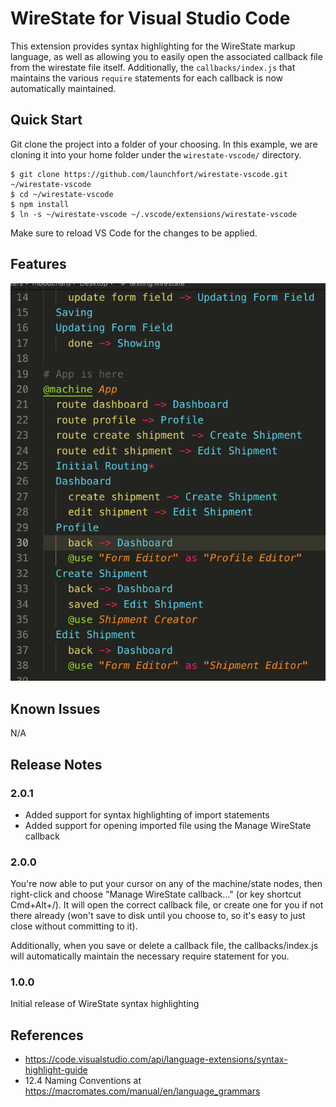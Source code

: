 # WireState for Visual Studio Code

This extension provides syntax highlighting for the WireState markup language,
as well as allowing you to easily open the associated callback file from the
wirestate file itself. Additionally, the `callbacks/index.js` that maintains
the various `require` statements for each callback is now automatically maintained.

## Quick Start

Git clone the project into a folder of your choosing. In this example, we are
cloning it into your home folder under the `wirestate-vscode/` directory.

```
$ git clone https://github.com/launchfort/wirestate-vscode.git ~/wirestate-vscode
$ cd ~/wirestate-vscode
$ npm install
$ ln -s ~/wirestate-vscode ~/.vscode/extensions/wirestate-vscode
```

Make sure to reload VS Code for the changes to be applied.

## Features

![Syntax Highlighting](images/example1.png)

## Known Issues

N/A

## Release Notes

### 2.0.1

- Added support for syntax highlighting of import statements
- Added support for opening imported file using the Manage WireState callback

### 2.0.0

You're now able to put your cursor on any of the machine/state nodes, then
right-click and choose "Manage WireState callback..." (or key shortcut Cmd+Alt+/).
It will open the correct callback file, or create one for you if not there already (won't save to disk until you choose to, so it's easy to just close without committing to it).

Additionally, when you save or delete a callback file, the callbacks/index.js
will automatically maintain the necessary require statement for you.

### 1.0.0

Initial release of WireState syntax highlighting

## References

- https://code.visualstudio.com/api/language-extensions/syntax-highlight-guide
- 12.4 Naming Conventions at https://macromates.com/manual/en/language_grammars